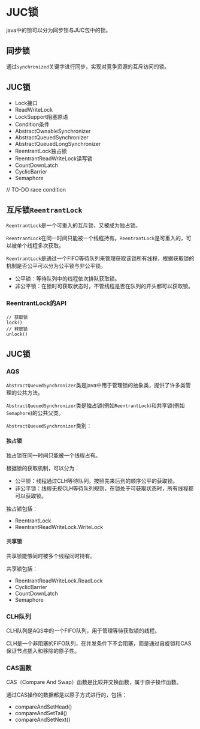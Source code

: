 # JUC锁

java中的锁可以分为同步锁与JUC包中的锁。

## 同步锁

通过`synchronized`关键字进行同步，实现对竞争资源的互斥访问的锁。

## JUC锁

- Lock接口
- ReadWriteLock
- LockSupport阻塞原语
- Condition条件
- AbstractOwnableSynchronizer
- AbstractQueuedSynchronizer
- AbstractQueuedLongSynchronizer
- ReentrantLock独占锁
- ReentrantReadWriteLock读写锁
- CountDownLatch
- CyclicBarrier
- Semaphore

// TO-DO race condition 

## 互斥锁`ReentrantLock`

`ReentrantLock`是一个可重入的互斥锁，又被成为独占锁。

`ReentrantLock`在同一时间只能被一个线程持有。`ReentrantLock`是可重入的，可以被单个线程多次获取。

`ReentrantLock`是通过一个FIFO等待队列来管理获取该锁所有线程，根据获取锁的机制是否公平可以分为公平锁与非公平锁。

- 公平锁：等待队列中的线程依次排队获取锁。
- 非公平锁：在锁时可获取状态时，不管线程是否在队列的开头都可以获取锁。

### ReentrantLock的API

	// 获取锁
	lock()
	// 释放锁
	unlock()

## JUC锁

### AQS

`AbstractQueuedSynchronizer`类是java中用于管理锁的抽象类，提供了许多类管理的公共方法。

`AbstractQueuedSynchronizer`类是独占锁(例如`ReentrantLock`)和共享锁(例如`Semaphore`)的公共父类。

`AbstractQueuedSynchronizer`类别：

#### 独占锁

独占锁在同一时间只能被一个线程占有。

根据锁的获取机制，可以分为：
- 公平锁：线程通过CLH等待队列，按照先来后到的顺序公平的获取锁。
- 非公平锁：线程无视CLH等待队列规则，在锁处于可获取状态时，所有线程都可以获取锁。

独占锁包括：
- ReentrantLock
- ReentrantReadWriteLock.WriteLock

#### 共享锁

共享锁能够同时被多个线程同时持有。

共享锁包括：
- ReentrantReadWriteLock.ReadLock
- CyclicBarrier
- CountDownLatch
- Semaphore

### CLH队列

CLH队列是AQS中的一个FIFO队列，用于管理等待获取锁的线程。

CLH是一个非阻塞的FIFO队列，在并发条件下不会阻塞，而是通过自旋锁和CAS保证节点插入和移除的原子性。

### CAS函数

CAS（Compare And Swap）函数是比较并交换函数，属于原子操作函数。

通过CAS操作的数据都是以原子方式进行的，包括：
- compareAndSetHead()
- compareAndSetTail()
- compareAndSetNext()